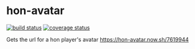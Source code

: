# hon-avatar
[![build status][build-img]][build-url]
[![coverage status][coverage-img]][coverage-url]

[build-img]: https://img.shields.io/travis/scttcper/hon-avatar.svg
[build-url]: https://travis-ci.org/scttcper/hon-avatar
[coverage-img]: https://codecov.io/gh/scttcper/hon-avatar/branch/master/graph/badge.svg
[coverage-url]: https://codecov.io/gh/scttcper/hon-avatar  

Gets the url for a hon player's avatar
https://hon-avatar.now.sh/7619944
